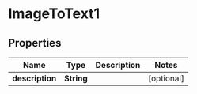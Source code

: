 

# ImageToText1


## Properties

| Name | Type | Description | Notes |
|------------ | ------------- | ------------- | -------------|
|**description** | **String** |  |  [optional] |



